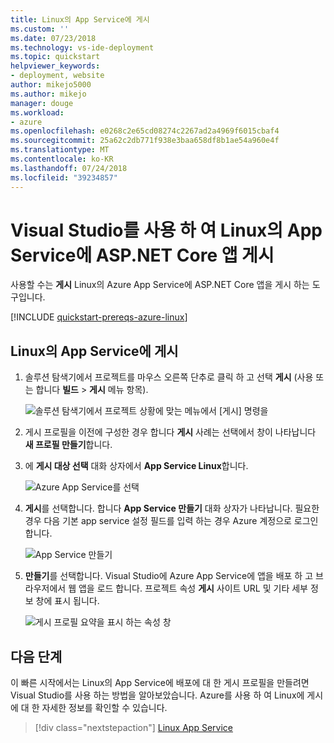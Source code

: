 ```yaml
---
title: Linux의 App Service에 게시
ms.custom: ''
ms.date: 07/23/2018
ms.technology: vs-ide-deployment
ms.topic: quickstart
helpviewer_keywords:
- deployment, website
author: mikejo5000
ms.author: mikejo
manager: douge
ms.workload:
- azure
ms.openlocfilehash: e0268c2e65cd08274c2267ad2a4969f6015cbaf4
ms.sourcegitcommit: 25a62c2db771f938e3baa658df8b1ae54a960e4f
ms.translationtype: MT
ms.contentlocale: ko-KR
ms.lasthandoff: 07/24/2018
ms.locfileid: "39234857"
---
```

# <a name="publish-an-aspnet-core-app-to-app-service-on-linux-using-visual-studio"></a>Visual Studio를 사용 하 여 Linux의 App Service에 ASP.NET Core 앱 게시

사용할 수는 **게시** Linux의 Azure App Service에 ASP.NET Core 앱을 게시 하는 도구입니다.

[!INCLUDE [quickstart-prereqs-azure-linux](includes/quickstart-prereqs-azure-linux.md)]

## <a name="publish-to-app-service-on-linux"></a>Linux의 App Service에 게시

1. 솔루션 탐색기에서 프로젝트를 마우스 오른쪽 단추로 클릭 하 고 선택 **게시** (사용 또는 합니다 **빌드** > **게시** 메뉴 항목).

    ![솔루션 탐색기에서 프로젝트 상황에 맞는 메뉴에서 [게시] 명령을](../deployment/media/quickstart-publish.png "게시 선택")

1. 게시 프로필을 이전에 구성한 경우 합니다 **게시** 사례는 선택에서 창이 나타납니다 **새 프로필 만들기**합니다.

1. 에 **게시 대상 선택** 대화 상자에서 **App Service Linux**합니다.

    ![Azure App Service를 선택](../deployment/media/quickstart-publish-linux.png "Azure App Service를 선택 합니다.")

1. **게시**를 선택합니다. 합니다 **App Service 만들기** 대화 상자가 나타납니다. 필요한 경우 다음 기본 app service 설정 필드를 입력 하는 경우 Azure 계정으로 로그인 합니다.

    ![App Service 만들기](../deployment/media/quickstart-publish-settings-app-service-linux.png "Azure App Service 만들기")

1. **만들기**를 선택합니다. Visual Studio에 Azure App Service에 앱을 배포 하 고 브라우저에서 웹 앱을 로드 합니다. 프로젝트 속성 **게시** 사이트 URL 및 기타 세부 정보 창에 표시 됩니다.

    ![게시 프로필 요약을 표시 하는 속성 창](../deployment/media/quickstart-publish-app-service-summary.png)

## <a name="next-steps"></a>다음 단계

이 빠른 시작에서는 Linux의 App Service에 배포에 대 한 게시 프로필을 만들려면 Visual Studio를 사용 하는 방법을 알아보았습니다. Azure를 사용 하 여 Linux에 게시에 대 한 자세한 정보를 확인할 수 있습니다.

> [!div class="nextstepaction"]
> [Linux App Service](/azure/app-service/containers/app-service-linux-intro)
